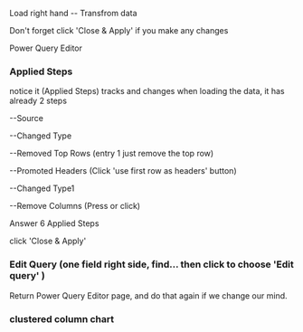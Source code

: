 Load  right hand -- Transfrom data

Don't forget click 'Close & Apply'  if you make any changes

Power Query Editor


### Applied Steps  
notice it (Applied Steps) tracks and changes
when loading the data, it has already 2 steps

--Source

--Changed Type

--Removed Top Rows (entry 1 just remove the top row)

--Promoted Headers (Click 'use first row as headers' button)

--Changed Type1

--Remove Columns (Press or click)

Answer 6 Applied Steps 

click 'Close & Apply'

### Edit Query  (one field right side, find... then click to choose 'Edit query' )
Return Power Query Editor page, and do that again if we change our mind.

### clustered column chart
